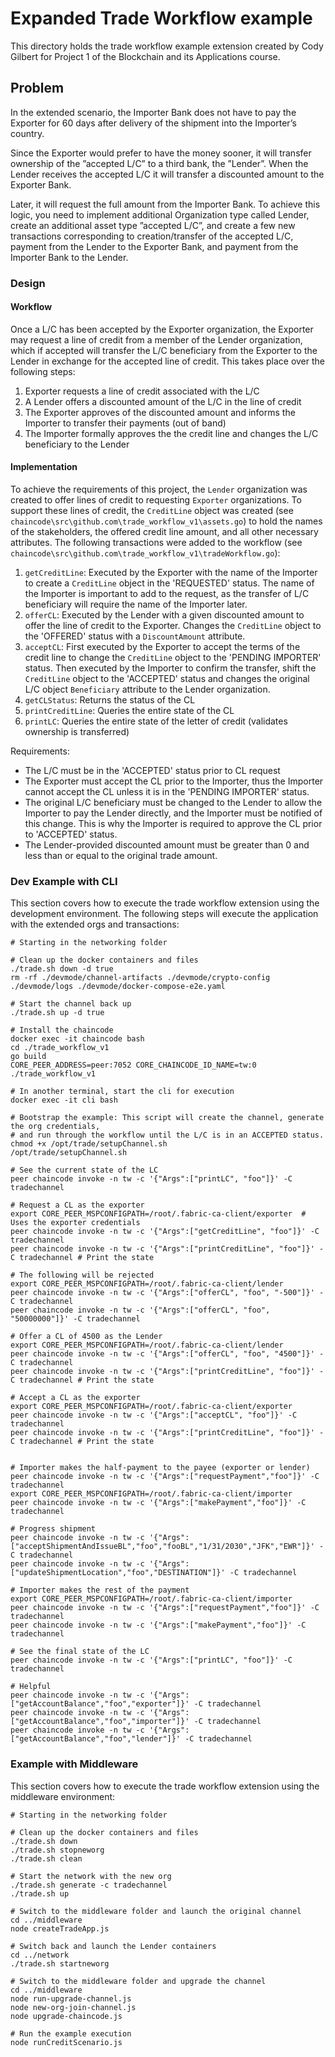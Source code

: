 # Expanded Trade Workflow example
This directory holds the trade workflow example extension created by Cody Gilbert for Project 1 of the Blockchain and its Applications course.

## Problem
In the extended scenario, the Importer Bank does not have to pay the Exporter for 60 days after delivery of the shipment into the 
Importer’s country. 

Since the Exporter would prefer to have the money sooner, it will transfer ownership of the ”accepted L/C” to a 
third bank, the ”Lender”. When the Lender receives the accepted L/C it will transfer a discounted amount to the Exporter Bank. 

Later, 
it will request the full amount from the Importer Bank. To achieve this logic, you need to implement additional Organization type called 
Lender, create an additional asset type ”accepted L/C”, and create a few new transactions corresponding to creation/transfer of the accepted 
L/C, payment from the Lender to the Exporter Bank, and payment from the Importer Bank to the Lender.

### Design

#### Workflow
Once a L/C has been accepted by the Exporter organization, the Exporter may request a line of credit from a member of the
Lender organization, which if accepted will transfer the L/C beneficiary from the Exporter to the Lender in exchange for
the accepted line of credit. This takes place over the following steps:

1. Exporter requests a line of credit associated with the L/C
2. A Lender offers a discounted amount of the L/C in the line of credit
3. The Exporter approves of the discounted amount and informs the Importer to transfer their payments (out of band)
4. The Importer formally approves the the credit line and changes the L/C beneficiary to the Lender

#### Implementation
To achieve the requirements of this project, the `Lender` organization was created to offer lines of credit to requesting 
`Exporter` organizations. To support these lines of credit, the `CreditLine` object was created 
(see `chaincode\src\github.com\trade_workflow_v1\assets.go`) to hold the names of the stakeholders, the offered credit line 
amount, and all other necessary attributes.
The following transactions were added to the workflow (see `chaincode\src\github.com\trade_workflow_v1\tradeWorkflow.go`):

1. `getCreditLine`: Executed by the Exporter with the name of the Importer to create a `CreditLine` object in the 'REQUESTED' status.
The name of the Importer is important to add to the request, as the transfer of L/C beneficiary will require the name of the Importer later. 
2. `offerCL`: Executed by the Lender with a given discounted amount to offer the line of credit to the Exporter. Changes the
`CreditLine` object to the 'OFFERED' status with a `DiscountAmount` attribute.
3. `acceptCL`: First executed by the Exporter to accept the terms of the credit line to change the `CreditLine` object to the 'PENDING IMPORTER' status.
Then executed by the Importer to confirm the transfer, shift the `CreditLine` object to the 'ACCEPTED' status and changes the original L/C object `Beneficiary` 
attribute to the Lender organization.
4. `getCLStatus`: Returns the status of the CL
5. `printCreditLine`: Queries the entire state of the CL
6. `printLC`: Queries the entire state of the letter of credit (validates ownership is transferred)

Requirements:
* The L/C must be in the 'ACCEPTED' status prior to CL request
* The Exporter must accept the CL prior to the Importer, thus the Importer cannot accept the CL unless it is in the 'PENDING IMPORTER' status.
* The original L/C beneficiary must be changed to the Lender to allow the Importer to pay the Lender directly, and the Importer must
be notified of this change. This is why the Importer is required to approve the CL prior to 'ACCEPTED' status.
* The Lender-provided discounted amount must be greater than 0 and less than or equal to the original trade amount.

### Dev Example with CLI
This section covers how to execute the trade workflow extension using the development environment. The following
steps will execute the application with the extended orgs and transactions:

```shell script
# Starting in the networking folder

# Clean up the docker containers and files
./trade.sh down -d true
rm -rf ./devmode/channel-artifacts ./devmode/crypto-config ./devmode/logs ./devmode/docker-compose-e2e.yaml 

# Start the channel back up
./trade.sh up -d true

# Install the chaincode
docker exec -it chaincode bash
cd ./trade_workflow_v1
go build
CORE_PEER_ADDRESS=peer:7052 CORE_CHAINCODE_ID_NAME=tw:0 ./trade_workflow_v1

# In another terminal, start the cli for execution
docker exec -it cli bash

# Bootstrap the example: This script will create the channel, generate the org credentials,
# and run through the workflow until the L/C is in an ACCEPTED status.
chmod +x /opt/trade/setupChannel.sh
/opt/trade/setupChannel.sh

# See the current state of the LC
peer chaincode invoke -n tw -c '{"Args":["printLC", "foo"]}' -C tradechannel

# Request a CL as the exporter
export CORE_PEER_MSPCONFIGPATH=/root/.fabric-ca-client/exporter  # Uses the exporter credentials
peer chaincode invoke -n tw -c '{"Args":["getCreditLine", "foo"]}' -C tradechannel
peer chaincode invoke -n tw -c '{"Args":["printCreditLine", "foo"]}' -C tradechannel # Print the state

# The following will be rejected
export CORE_PEER_MSPCONFIGPATH=/root/.fabric-ca-client/lender
peer chaincode invoke -n tw -c '{"Args":["offerCL", "foo", "-500"]}' -C tradechannel
peer chaincode invoke -n tw -c '{"Args":["offerCL", "foo", "50000000"]}' -C tradechannel

# Offer a CL of 4500 as the Lender
export CORE_PEER_MSPCONFIGPATH=/root/.fabric-ca-client/lender
peer chaincode invoke -n tw -c '{"Args":["offerCL", "foo", "4500"]}' -C tradechannel
peer chaincode invoke -n tw -c '{"Args":["printCreditLine", "foo"]}' -C tradechannel # Print the state

# Accept a CL as the exporter
export CORE_PEER_MSPCONFIGPATH=/root/.fabric-ca-client/exporter
peer chaincode invoke -n tw -c '{"Args":["acceptCL", "foo"]}' -C tradechannel
peer chaincode invoke -n tw -c '{"Args":["printCreditLine", "foo"]}' -C tradechannel # Print the state


# Importer makes the half-payment to the payee (exporter or lender)
peer chaincode invoke -n tw -c '{"Args":["requestPayment","foo"]}' -C tradechannel
export CORE_PEER_MSPCONFIGPATH=/root/.fabric-ca-client/importer
peer chaincode invoke -n tw -c '{"Args":["makePayment","foo"]}' -C tradechannel

# Progress shipment
peer chaincode invoke -n tw -c '{"Args":["acceptShipmentAndIssueBL","foo","fooBL","1/31/2030","JFK","EWR"]}' -C tradechannel
peer chaincode invoke -n tw -c '{"Args":["updateShipmentLocation","foo","DESTINATION"]}' -C tradechannel

# Importer makes the rest of the payment
export CORE_PEER_MSPCONFIGPATH=/root/.fabric-ca-client/importer
peer chaincode invoke -n tw -c '{"Args":["requestPayment","foo"]}' -C tradechannel
peer chaincode invoke -n tw -c '{"Args":["makePayment","foo"]}' -C tradechannel

# See the final state of the LC
peer chaincode invoke -n tw -c '{"Args":["printLC", "foo"]}' -C tradechannel

# Helpful
peer chaincode invoke -n tw -c '{"Args":["getAccountBalance","foo","exporter"]}' -C tradechannel
peer chaincode invoke -n tw -c '{"Args":["getAccountBalance","foo","importer"]}' -C tradechannel
peer chaincode invoke -n tw -c '{"Args":["getAccountBalance","foo","lender"]}' -C tradechannel
```

### Example with Middleware
This section covers how to execute the trade workflow extension using the middleware environment:

```shell script
# Starting in the networking folder

# Clean up the docker containers and files
./trade.sh down
./trade.sh stopneworg
./trade.sh clean

# Start the network with the new org
./trade.sh generate -c tradechannel
./trade.sh up

# Switch to the middleware folder and launch the original channel
cd ../middleware
node createTradeApp.js

# Switch back and launch the Lender containers
cd ../network
./trade.sh startneworg

# Switch to the middleware folder and upgrade the channel
cd ../middleware
node run-upgrade-channel.js
node new-org-join-channel.js 
node upgrade-chaincode.js

# Run the example execution
node runCreditScenario.js
```
